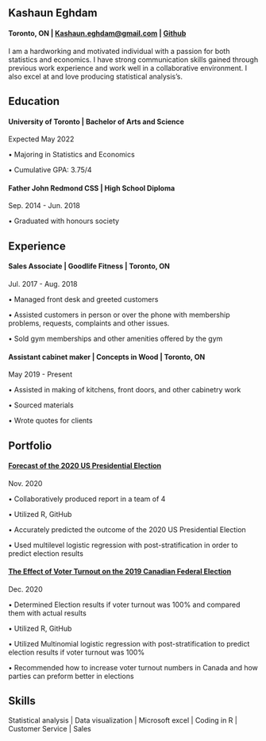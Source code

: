 ## Kashaun Eghdam
#### Toronto, ON | Kashaun.eghdam@gmail.com | [Github](https://github.com/kashaun52)
I am a hardworking and motivated individual with a passion for both statistics and economics. I have strong communication skills gained through previous work experience and work well in a collaborative environment. I also excel at and love producing statistical analysis’s.

## Education
#### University of Toronto | Bachelor of Arts and Science            
Expected May 2022

• Majoring in Statistics and Economics 

• Cumulative GPA: 3.75/4
#### Father John Redmond CSS | High School Diploma      
Sep. 2014 - Jun. 2018

• Graduated with honours society

## Experience 
#### Sales Associate | Goodlife Fitness | Toronto, ON
Jul. 2017 - Aug. 2018

• Managed front desk and greeted customers 

• Assisted customers in person or over the phone with membership problems, requests, complaints and other issues.

• Sold gym memberships and other amenities offered by the gym

#### Assistant cabinet maker | Concepts in Wood | Toronto, ON                      
May 2019 - Present 

• Assisted in making of kitchens, front doors, and other cabinetry work

• Sourced materials

• Wrote quotes for clients 

## Portfolio 

#### [Forecast of the 2020 US Presidential Election]("https://github.com/kashaun52/PS4")
Nov. 2020

• Collaboratively produced report in a team of 4

• Utilized R, GitHub 

• Accurately predicted the outcome of the 2020 US Presidential Election

• Used multilevel logistic regression with post-stratification in order to predict election results 
#### [The Effect of Voter Turnout on the 2019 Canadian Federal Election]("https://github.com/kashaun52/The-effect-of-voter-turnout-on-the-2019-canadian-federal-election")
Dec. 2020

• Determined Election results if voter turnout was 100% and compared them with actual results

• Utilized R, GitHub

• Utilized Multinomial logistic regression with post-stratification to predict election results if voter turnout was 100% 

• Recommended how to increase voter turnout numbers in Canada and how parties can preform better in elections
## Skills
Statistical analysis | Data visualization | Microsoft excel | Coding in R | Customer Service | Sales 
